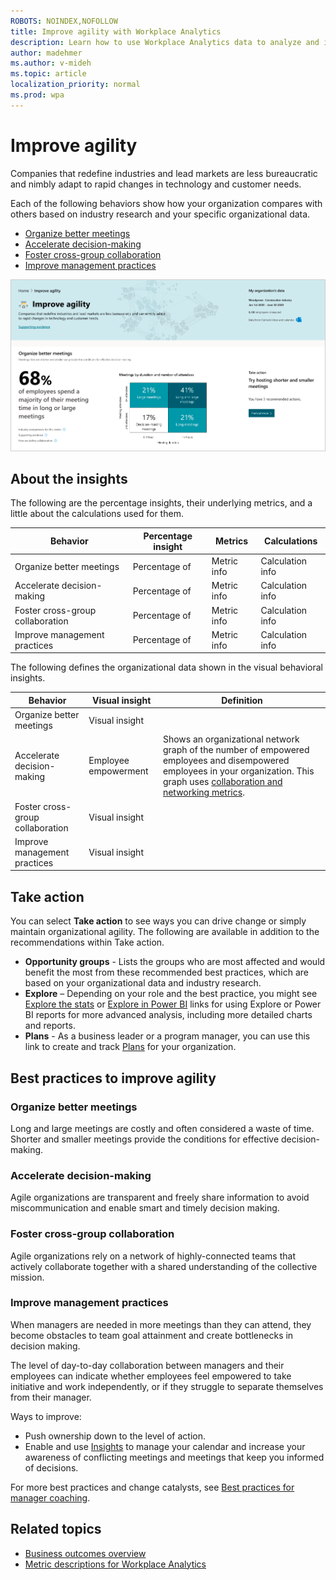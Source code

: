 ```yaml
---
ROBOTS: NOINDEX,NOFOLLOW
title: Improve agility with Workplace Analytics
description: Learn how to use Workplace Analytics data to analyze and improve organizational agility
author: madehmer
ms.author: v-mideh
ms.topic: article
localization_priority: normal 
ms.prod: wpa
---
```


# Improve agility

Companies that redefine industries and lead markets are less bureaucratic and nimbly adapt to rapid changes in technology and customer needs.

Each of the following behaviors show how your organization compares with others based on industry research and your specific organizational data.

* [Organize better meetings](#organize-better-meetings)
* [Accelerate decision-making](#accelerate-decision-making)
* [Foster cross-group collaboration](#foster-cross-group-collaboration)
* [Improve management practices](#improve-management-practices)

![Improve agility page](../images/wpa/use/agility.png)

## About the insights

The following are the percentage insights, their underlying metrics, and a little about the calculations used for them.

<!-- ![Improve agility percentage insight] < add a visual similar to (../images/wpa/use/accelerate-change-percent.png)  -->

|Behavior |Percentage insight | Metrics |Calculations |
|---------|--------|--------------------|----------------------|
|Organize better meetings |Percentage of  |Metric info|Calculation info |
|Accelerate decision-making |Percentage of  |Metric info |Calculation info |
|Foster cross-group collaboration |Percentage of  |Metric info |Calculation info |
|Improve management practices |Percentage of  |Metric info |Calculation info |

The following defines the organizational data shown in the visual behavioral insights.

<!-- ![Improve agility visual insight] < add a visual similar to (../images/wpa/use/accelerate-change-visual.png)  -->

|Behavior |Visual insight | Definition |
|---------|--------|----------------------|
|Organize better meetings |Visual insight  |
|Accelerate decision-making |Employee empowerment |Shows an organizational network graph of the number of empowered employees and disempowered employees in your organization. This graph uses [collaboration and networking metrics](metric-definitions.md#person-metrics). |
|Foster cross-group collaboration |Visual insight  |
|Improve management practices |Visual insight  |

## Take action

You can select **Take action** to see ways you can drive change or simply maintain organizational agility. The following are available in addition to the recommendations within Take action.

* **Opportunity groups** - Lists the groups who are most affected and would benefit the most from these recommended best practices, which are based on your organizational data and industry research.
* **Explore**  – Depending on your role and the best practice, you might see [Explore the stats](explore-intro.md) or [Explore in Power BI](../tutorials/power-bi-intro.md) links for using Explore or Power BI reports for more advanced analysis, including more detailed charts and reports.
* **Plans** - As a business leader or a program manager, you can use this link to create and track [Plans](../Tutorials/solutionsv2-intro.md) for your organization.

## Best practices to improve agility

### Organize better meetings

Long and large meetings are costly and often considered a waste of time. Shorter and smaller meetings provide the conditions for effective decision-making.

<!-- <check out improving meeting quality in effective-operations, do they overlap? however, the figma and spreadsheet names don't match, the spreadsheet shows "Free up capacity" which lists different stuff, so?? -->

### Accelerate decision-making

Agile organizations are transparent and freely share information to avoid miscommunication and enable smart and timely decision making.


### Foster cross-group collaboration

Agile organizations rely on a network of highly-connected teams that actively collaborate together with a shared understanding of the collective mission.

<!-- <check out improving meeting quality in effective-operations, do they overlap? however, the figma and spreadsheet names don't match, the spreadsheet shows "Free up capacity" which lists different stuff, so?? --> 

### Improve management practices

When managers are needed in more meetings than they can attend, they become obstacles to team goal attainment and create bottlenecks in decision making.

The level of day-to-day collaboration between managers and their employees can indicate whether employees feel empowered to take initiative and work independently, or if they struggle to separate themselves from their manager.

Ways to improve:

* Push ownership down to the level of action.
* Enable and use [Insights](../myanalytics/use/use-the-insights.md#prepare-for-your-meetings) to manage your calendar and increase your awareness of conflicting meetings and meetings that keep you informed of decisions.

For more best practices and change catalysts, see [Best practices for manager coaching](../tutorials/gm-coaching.md).

## Related topics

* [Business outcomes overview](insights.md)
* [Metric descriptions for Workplace Analytics](metric-definitions.md)
